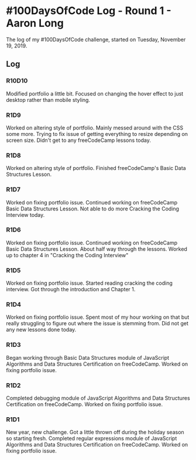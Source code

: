 # #100DaysOfCode Log - Round 1 - Aaron Long

The log of my #100DaysOfCode challenge, started on Tuesday, November 19, 2019.

## Log

### R10D10

Modified portfolio a little bit. Focused on changing the hover effect to just desktop rather than mobile styling.

### R1D9

Worked on altering style of portfolio. Mainly messed around with the CSS some more. Trying to fix issue of getting everything to resize depending on screen size. Didn't get to any freeCodeCamp lessons today.

### R1D8

Worked on altering style of portfolio. Finished freeCodeCamp's Basic Data Structures Lesson.

### R1D7

Worked on fixing portfolio issue. Continued working on freeCodeCamp Basic Data Structures Lesson. Not able to do more Cracking the Coding Interview today.

### R1D6

Worked on fixing portfolio issue. Continued working on freeCodeCamp Basic Data Structures Lesson. About half way through the lessons. Worked up to chapter 4 in "Cracking the Coding Interview"

### R1D5

Worked on fixing portfolio issue. Started reading cracking the coding interview. Got through the introduction and Chapter 1.

### R1D4

Worked on fixing portfolio issue. Spent most of my hour working on that but really struggling to figure out where the issue is stemming from. Did not get any new lessons done today.

### R1D3

Began working through Basic Data Structures module of JavaScript Algorithms and Data Structures Certification on freeCodeCamp. Worked on fixing portfolio issue.

### R1D2

Completed debugging module of JavaScript Algorithms and Data Structures Certification on freeCodeCamp. Worked on fixing portfolio issue.

### R1D1

New year, new challenge. Got a little thrown off during the holiday season so starting fresh. Completed regular expressions module of JavaScript Algorithms and Data Structures Certification on freeCodeCamp. Worked on fixing portfolio issue.
